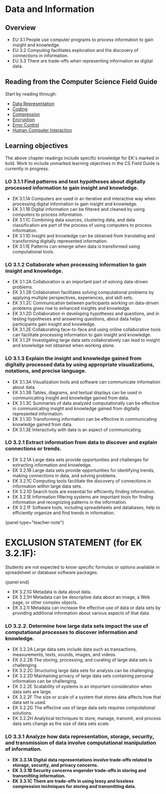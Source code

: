 # Data and Information

## Overview

- EU 3.1 People use computer programs to process information to gain insight and knowledge.
- EU 3.2 Computing facilitates exploration and the discovery of connections in information.
- EU 3.3 There are trade-offs when representing information as digital data.

## Reading from the Computer Science Field Guide

Start by reading through:

- [Data Representation]('chapters:chapter' 'data-representation')
- [Coding]('chapters:chapter' 'coding-introduction')
- [Compression]('chapters:chapter' 'coding-compression')
- [Encryption]('chapters:chapter' 'coding-encryption')
- [Error Control]('chapters:chapter' 'coding-error-control')
- [Human Computer Interaction]('chapters:chapter' 'human-computer-interaction')

## Learning objectives

The above chapter readings include specific knowledge for EK's marked in bold. Work to include unmarked learning objectives in the CS Field Guide is currently in progress.

### LO 3.1.1 Find patterns and test hypotheses about digitally processed information to gain insight and knowledge.

- EK 3.1.1A Computers are used in an iterative and interactive way when processing digital information to gain insight and knowledge.
- EK 3.1.1B Digital information can be filtered and cleaned by using computers to process information.
- EK 3.1.1C Combining data sources, clustering data, and data classification are part of the process of using computers to process information.
- EK 3.1.1D Insight and knowledge can be obtained from translating and transforming digitally represented information.
- EK 3.1.1E Patterns can emerge when data is transformed using computational tools.

### LO 3.1.2 Collaborate when processing information to gain insight and knowledge.

- EK 3.1.2A Collaboration is an important part of solving data-driven problems.
- EK 3.1.2B Collaboration facilitates solving computational problems by applying multiple perspectives, experiences, and skill sets.
- EK 3.1.2C Communication between participants working on data-driven problems gives rise
to enhanced insights and knowledge.
- EK 3.1.2D Collaboration in developing hypotheses and questions, and in testing hypotheses
and answering questions, about data helps participants gain insight and knowledge.
- EK 3.1.2E Collaborating face-to-face and using online collaborative tools can facilitate processing information to gain insight and knowledge.
- EK 3.1.2F Investigating large data sets collaboratively can lead to insight and knowledge not obtained when working alone.

### LO 3.1.3 Explain the insight and knowledge gained from digitally processed data by using appropriate visualizations, notations, and precise language.

- EK 3.1.3A Visualization tools and software can communicate information about data.
- EK 3.1.3B Tables, diagrams, and textual displays can be used in communicating insight and knowledge gained from data.
- EK 3.1.3C Summaries of data analyzed computationally can be effective in communicating insight and knowledge gained from digitally represented information.
- EK 3.1.3D Transforming information can be effective in communicating knowledge gained from data.
- EK 3.1.3E Interactivity with data is an aspect of communicating.

### LO 3.2.1 Extract information from data to discover and explain connections or trends.

- EK 3.2.1A Large data sets provide opportunities and challenges for extracting information and knowledge.
- EK 3.2.1B Large data sets provide opportunities for identifying trends, making connections
in data, and solving problems.
- EK 3.2.1C Computing tools facilitate the discovery of connections in information within large data sets.
- EK 3.2.1D Search tools are essential for efficiently finding information.
- EK 3.2.1E Information filtering systems are important tools for finding information and recognizing patterns in the information.
- EK 3.2.1F Software tools, including spreadsheets and databases, help to efficiently organize and find trends in information.

{panel type="teacher-note"}

# EXCLUSION STATEMENT (for EK 3.2.1F):
  
Students are not expected to know specific formulas or options available in spreadsheet or database software packages.

{panel end}

- EK 3.2.1G Metadata is data about data.
- EK 3.2.1H Metadata can be descriptive data about an image, a Web page, or other complex objects.
- EK 3.2.1I Metadata can increase the effective use of data or data sets by providing additional information about various aspects of that data.

### LO 3.2.2. Determine how large data sets impact the use of computational processes to discover information and knowledge.

- EK 3.2.2A Large data sets include data such as transactions, measurements, texts, sounds, images, and videos.
- EK 3.2.2B The storing, processing, and curating of large data sets is challenging.
- EK 3.2.2C Structuring large data sets for analysis can be challenging.
- EK 3.2.2D Maintaining privacy of large data sets containing personal information can be challenging.
- EK 3.2.2E Scalability of systems is an important consideration when data sets are large.
- EK 3.2.2F The size or scale of a system that stores data affects how that data set is used.
- EK 3.2.2G The effective use of large data sets requires computational solutions.
- EK 3.2.2H Analytical techniques to store, manage, transmit, and process data sets change as the size of data sets scale.

### LO 3.3.1 Analyze how data representation, storage, security, and transmission of data involve computational manipulation of information.

- **EK 3.3.1A Digital data representations involve trade-offs related to storage, security, and privacy concerns.**
- **EK 3.3.1B Security concerns engender trade-offs in storing and transmitting information.**
- **EK 3.3.1C There are trade-offs in using lossy and lossless compression techniques for storing and transmitting data.**
